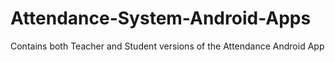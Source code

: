 # Attendance-System-Android-Apps
Contains both Teacher and Student versions of the Attendance Android App
